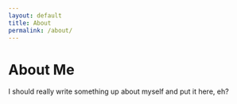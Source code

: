 ```yaml
---
layout: default
title: About
permalink: /about/
---
```


# About Me

I should really write something up about myself and put it here, eh?
